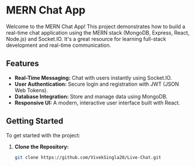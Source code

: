 # MERN Chat App

Welcome to the MERN Chat App! This project demonstrates how to build a real-time chat application using the MERN stack (MongoDB, Express, React, Node.js) and Socket.IO. It's a great resource for learning full-stack development and real-time communication.

## Features

- **Real-Time Messaging:** Chat with users instantly using Socket.IO.
- **User Authentication:** Secure login and registration with JWT (JSON Web Tokens).
- **Database Integration:** Store and manage data using MongoDB.
- **Responsive UI:** A modern, interactive user interface built with React.

## Getting Started

To get started with the project:

1. **Clone the Repository:**
   ```bash
   git clone https://github.com/VivekSingla20/Live-Chat.git
